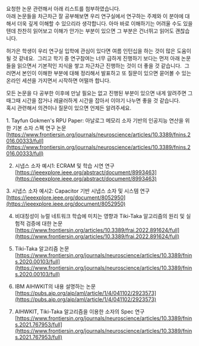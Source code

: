 요청한 논문 관련해서 아래 리스트를 첨부하였습니다.   
아래 논문들을 차근차근 잘 공부해보면 우리 연구실에서 연구하는 주제와 이 분야에 대해서 더욱 깊게 이해할 수 있으리라 생각합니다.
아마 바로 이해하기는 어려울 수도 있을텐데 찬찬히 읽어보고 이해가 안가는 부분이 있으면 그 부분은 건너뛰고 읽어도 괜찮습니다.


허가은 학생이 우리 연구실 입학에 관심이 있다면 여름 인턴십을 하는 것이 많은 도움이 될 것 같네요. 
그리고 학기 중 연구참여는 너무 급하게 진행하기 보다는 먼저 아래 논문들을 읽으면서 기본적인 지식을 쌓고 차근차근 진행하는 것이 더 좋을 것 같습니다. 
그러면서 본인이 이해한 부분에 대해 정리해서 발표하고 또 질문이 있으면 묻어볼 수 있는 온라인 세션을 가지면서 시작하면 어떨까 합니다.   

모든 논문을 다 공부한 이후에 만날 필요는 없고 진행된 부분이 있으면 내게 알려주면 그때그때 시간을 잡거나 레귤러하게 시간을 잡아서 이야기 나누면 좋을 것 같습니다.   
혹시 관련해서 의견이나 질문이 있으면 언제든 알려주세요.   

  
1. Tayfun Gokmen's RPU Paper: 아날로그 메모리 소자 기반의 인공지능 연산을 위한 기본 소자 스펙 연구 논문  
[https://www.frontiersin.org/journals/neuroscience/articles/10.3389/fnins.2016.00333/full](https://www.frontiersin.org/journals/neuroscience/articles/10.3389/fnins.2016.00333/full)

2. 시냅스 소자 예시1: ECRAM 및 학습 시연 연구 
[https://ieeexplore.ieee.org/abstract/document/8993463](https://ieeexplore.ieee.org/abstract/document/8993463)  

3. 시냅스 소자 예시2: Capacitor 기반 시냅스 소자 및 시스템 연구
[https://ieeexplore.ieee.org/document/8052950](https://ieeexplore.ieee.org/document/8052950)  

4. 비대칭성이 뉴럴 네트워크 학습에 미치는 영향과 Tiki-Taka 알고리즘의 원리 및 실험적 검증에 대한 논문
[https://www.frontiersin.org/articles/10.3389/frai.2022.891624/full](https://www.frontiersin.org/articles/10.3389/frai.2022.891624/full)  

5. Tiki-Taka 알고리즘 논문
[https://www.frontiersin.org/journals/neuroscience/articles/10.3389/fnins.2020.00103/full](https://www.frontiersin.org/journals/neuroscience/articles/10.3389/fnins.2020.00103/full)  

6. IBM AIHWKIT의 내용 설명하는 논문  
[https://pubs.aip.org/aip/aml/article/1/4/041102/2923573](https://pubs.aip.org/aip/aml/article/1/4/041102/2923573)

7. AIHWKIT, Tiki-Taka 알고리즘을 이용한 소자의 Spec 연구
[https://www.frontiersin.org/journals/neuroscience/articles/10.3389/fnins.2021.767953/full](https://www.frontiersin.org/journals/neuroscience/articles/10.3389/fnins.2021.767953/full)